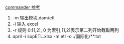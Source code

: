 [commander 参考](https://juejin.cn/post/6844903857324064782)

1. -m 输出模块,dam/etl
2. -i 输入 excel
3. -r 规则 0:[1,2], 0 为索引,[1,2]表示第二列开始截取两列
4. april -i supETL.xlsx -m etl -o ./国际化/\*\*.txt
